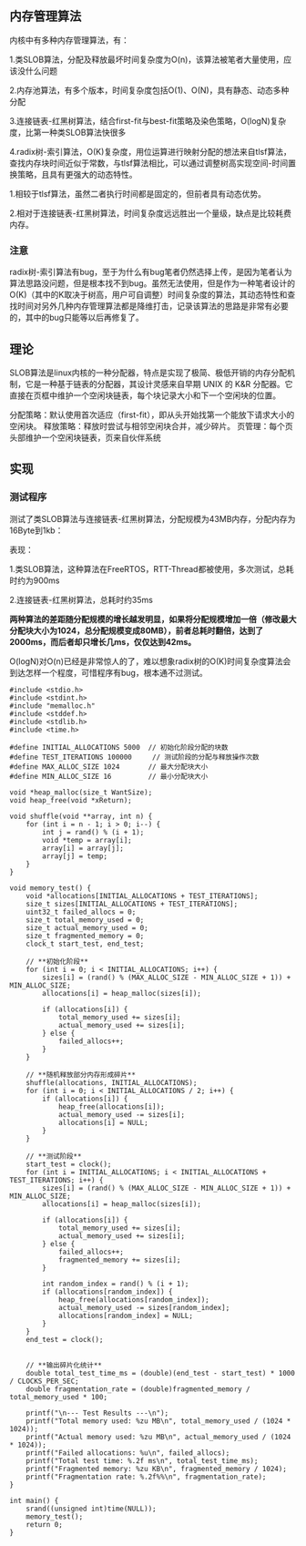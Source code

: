 ## 内存管理算法

内核中有多种内存管理算法，有：

1.类SLOB算法，分配及释放最坏时间复杂度为O(n)，该算法被笔者大量使用，应该没什么问题

2.内存池算法，有多个版本，时间复杂度包括O(1)、O(N)，具有静态、动态多种分配

3.连接链表-红黑树算法，结合first-fit与best-fit策略及染色策略，O(logN)复杂度，比第一种类SLOB算法快很多

4.radix树-索引算法，O(K)复杂度，用位运算进行映射分配的想法来自tlsf算法，查找内存块时间近似于常数，与tlsf算法相比，可以通过调整树高实现空间-时间置换策略，且具有更强大的动态特性。

1.相较于tlsf算法，虽然二者执行时间都是固定的，但前者具有动态优势。

2.相对于连接链表-红黑树算法，时间复杂度远远胜出一个量级，缺点是比较耗费内存。

### 注意

radix树-索引算法有bug，至于为什么有bug笔者仍然选择上传，是因为笔者认为算法思路没问题，但是根本找不到bug。虽然无法使用，但是作为一种笔者设计的O(K)（其中的K取决于树高，用户可自调整）时间复杂度的算法，其动态特性和查找时间对另外几种内存管理算法都是降维打击，记录该算法的思路是非常有必要的，其中的bug只能等以后再修复了。

## 理论

SLOB算法是linux内核的一种分配器，特点是实现了极简、极低开销的内存分配机制，它是一种基于链表的分配器，其设计灵感来自早期 UNIX 的 K&R 分配器。它直接在页框中维护一个空闲块链表，每个块记录大小和下一个空闲块的位置。

 分配策略：默认使用首次适应（first-fit），即从头开始找第一个能放下请求大小的空闲块。 释放策略：释放时尝试与相邻空闲块合并，减少碎片。 页管理：每个页头部维护一个空闲块链表，页来自伙伴系统

## 实现





### 测试程序

测试了类SLOB算法与连接链表-红黑树算法，分配规模为43MB内存，分配内存为16Byte到1kb：

表现：

1.类SLOB算法，这种算法在FreeRTOS，RTT-Thread都被使用，多次测试，总耗时约为900ms

2.连接链表-红黑树算法，总耗时约35ms

**两种算法的差距随分配规模的增长越发明显，如果将分配规模增加一倍（修改最大分配块大小为1024，总分配规模变成80MB），前者总耗时翻倍，达到了2000ms，而后者却只增长几ms，仅仅达到42ms。**

O(logN)对O(n)已经是非常惊人的了，难以想象radix树的O(K)时间复杂度算法会到达怎样一个程度，可惜程序有bug，根本通不过测试。

```
#include <stdio.h>
#include <stdint.h>
#include "memalloc.h"
#include <stddef.h>
#include <stdlib.h>
#include <time.h>

#define INITIAL_ALLOCATIONS 5000  // 初始化阶段分配的块数
#define TEST_ITERATIONS 100000     // 测试阶段的分配与释放操作次数
#define MAX_ALLOC_SIZE 1024       // 最大分配块大小
#define MIN_ALLOC_SIZE 16         // 最小分配块大小

void *heap_malloc(size_t WantSize);
void heap_free(void *xReturn);

void shuffle(void **array, int n) {
    for (int i = n - 1; i > 0; i--) {
        int j = rand() % (i + 1);
        void *temp = array[i];
        array[i] = array[j];
        array[j] = temp;
    }
}

void memory_test() {
    void *allocations[INITIAL_ALLOCATIONS + TEST_ITERATIONS];
    size_t sizes[INITIAL_ALLOCATIONS + TEST_ITERATIONS];
    uint32_t failed_allocs = 0;
    size_t total_memory_used = 0;
    size_t actual_memory_used = 0;
    size_t fragmented_memory = 0;
    clock_t start_test, end_test;

    // **初始化阶段**
    for (int i = 0; i < INITIAL_ALLOCATIONS; i++) {
        sizes[i] = (rand() % (MAX_ALLOC_SIZE - MIN_ALLOC_SIZE + 1)) + MIN_ALLOC_SIZE;
        allocations[i] = heap_malloc(sizes[i]);

        if (allocations[i]) {
            total_memory_used += sizes[i];
            actual_memory_used += sizes[i];
        } else {
            failed_allocs++;
        }
    }

    // **随机释放部分内存形成碎片**
    shuffle(allocations, INITIAL_ALLOCATIONS);
    for (int i = 0; i < INITIAL_ALLOCATIONS / 2; i++) {
        if (allocations[i]) {
            heap_free(allocations[i]);
            actual_memory_used -= sizes[i];
            allocations[i] = NULL;
        }
    }

    // **测试阶段**
    start_test = clock();
    for (int i = INITIAL_ALLOCATIONS; i < INITIAL_ALLOCATIONS + TEST_ITERATIONS; i++) {
        sizes[i] = (rand() % (MAX_ALLOC_SIZE - MIN_ALLOC_SIZE + 1)) + MIN_ALLOC_SIZE;
        allocations[i] = heap_malloc(sizes[i]);

        if (allocations[i]) {
            total_memory_used += sizes[i];
            actual_memory_used += sizes[i];
        } else {
            failed_allocs++;
            fragmented_memory += sizes[i];
        }

        int random_index = rand() % (i + 1);
        if (allocations[random_index]) {
            heap_free(allocations[random_index]);
            actual_memory_used -= sizes[random_index];
            allocations[random_index] = NULL;
        }
    }
    end_test = clock();


    // **输出碎片化统计**
    double total_test_time_ms = (double)(end_test - start_test) * 1000 / CLOCKS_PER_SEC;
    double fragmentation_rate = (double)fragmented_memory / total_memory_used * 100;

    printf("\n--- Test Results ---\n");
    printf("Total memory used: %zu MB\n", total_memory_used / (1024 * 1024));
    printf("Actual memory used: %zu MB\n", actual_memory_used / (1024 * 1024));
    printf("Failed allocations: %u\n", failed_allocs);
    printf("Total test time: %.2f ms\n", total_test_time_ms);
    printf("Fragmented memory: %zu KB\n", fragmented_memory / 1024);
    printf("Fragmentation rate: %.2f%%\n", fragmentation_rate);
}

int main() {
    srand((unsigned int)time(NULL));
    memory_test();
    return 0;
}

```

